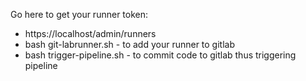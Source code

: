 Go here to get your runner token:
- https://localhost/admin/runners
- bash git-labrunner.sh - to add your runner to gitlab
- bash trigger-pipeline.sh - to commit code to gitlab thus triggering pipeline